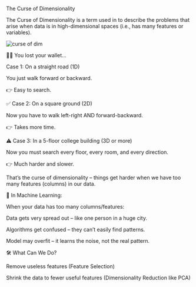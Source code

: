 The Curse of Dimensionality

The Curse of Dimensionality is a term used in to describe the problems 
that arise when data is in high-dimensional spaces (i.e., has many features or variables). 


![curse of dim](https://github.com/user-attachments/assets/4e950dcc-059f-4f74-9497-24ae73a1ede0)



🧍‍♂️ You lost your wallet...

Case 1: On a straight road (1D)

You just walk forward or backward.

👉 Easy to search.

✅ Case 2: On a square ground (2D)

Now you have to walk left-right AND forward-backward.

👉 Takes more time.

⚠️ Case 3: In a 5-floor college building (3D or more)

Now you must search every floor, every room, and every direction.

👉 Much harder and slower.

That’s the curse of dimensionality – things get harder when we have too many features (columns) in our data.

🧠 In Machine Learning:

When your data has too many columns/features:

Data gets very spread out – like one person in a huge city.

Algorithms get confused – they can’t easily find patterns.

Model may overfit – it learns the noise, not the real pattern.


🛠️ What Can We Do?

Remove useless features (Feature Selection)

Shrink the data to fewer useful features (Dimensionality Reduction like PCA)


